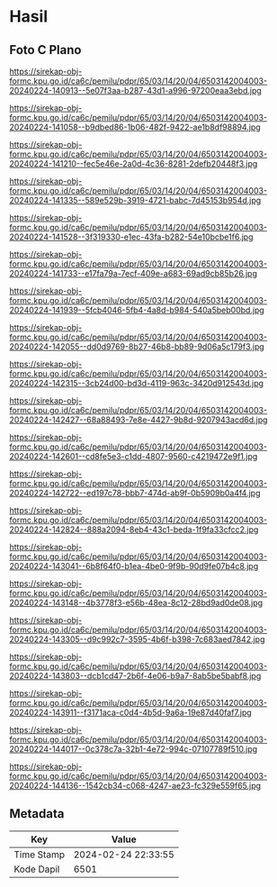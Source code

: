 # Hasil

## Foto C Plano

https://sirekap-obj-formc.kpu.go.id/ca6c/pemilu/pdpr/65/03/14/20/04/6503142004003-20240224-140913--5e07f3aa-b287-43d1-a996-97200eaa3ebd.jpg

https://sirekap-obj-formc.kpu.go.id/ca6c/pemilu/pdpr/65/03/14/20/04/6503142004003-20240224-141058--b9dbed86-1b06-482f-9422-ae1b8df98894.jpg

https://sirekap-obj-formc.kpu.go.id/ca6c/pemilu/pdpr/65/03/14/20/04/6503142004003-20240224-141210--fec5e46e-2a0d-4c36-8281-2defb20448f3.jpg

https://sirekap-obj-formc.kpu.go.id/ca6c/pemilu/pdpr/65/03/14/20/04/6503142004003-20240224-141335--589e529b-3919-4721-babc-7d45153b954d.jpg

https://sirekap-obj-formc.kpu.go.id/ca6c/pemilu/pdpr/65/03/14/20/04/6503142004003-20240224-141528--3f319330-e1ec-43fa-b282-54e10bcbe1f6.jpg

https://sirekap-obj-formc.kpu.go.id/ca6c/pemilu/pdpr/65/03/14/20/04/6503142004003-20240224-141733--e17fa79a-7ecf-409e-a683-69ad9cb85b26.jpg

https://sirekap-obj-formc.kpu.go.id/ca6c/pemilu/pdpr/65/03/14/20/04/6503142004003-20240224-141939--5fcb4046-5fb4-4a8d-b984-540a5beb00bd.jpg

https://sirekap-obj-formc.kpu.go.id/ca6c/pemilu/pdpr/65/03/14/20/04/6503142004003-20240224-142055--dd0d9769-8b27-46b8-bb89-9d06a5c179f3.jpg

https://sirekap-obj-formc.kpu.go.id/ca6c/pemilu/pdpr/65/03/14/20/04/6503142004003-20240224-142315--3cb24d00-bd3d-4119-963c-3420d912543d.jpg

https://sirekap-obj-formc.kpu.go.id/ca6c/pemilu/pdpr/65/03/14/20/04/6503142004003-20240224-142427--68a88493-7e8e-4427-9b8d-9207943acd6d.jpg

https://sirekap-obj-formc.kpu.go.id/ca6c/pemilu/pdpr/65/03/14/20/04/6503142004003-20240224-142601--cd8fe5e3-c1dd-4807-9560-c4219472e9f1.jpg

https://sirekap-obj-formc.kpu.go.id/ca6c/pemilu/pdpr/65/03/14/20/04/6503142004003-20240224-142722--ed197c78-bbb7-474d-ab9f-0b5909b0a4f4.jpg

https://sirekap-obj-formc.kpu.go.id/ca6c/pemilu/pdpr/65/03/14/20/04/6503142004003-20240224-142824--888a2094-8eb4-43c1-beda-1f9fa33cfcc2.jpg

https://sirekap-obj-formc.kpu.go.id/ca6c/pemilu/pdpr/65/03/14/20/04/6503142004003-20240224-143041--6b8f64f0-b1ea-4be0-9f9b-90d9fe07b4c8.jpg

https://sirekap-obj-formc.kpu.go.id/ca6c/pemilu/pdpr/65/03/14/20/04/6503142004003-20240224-143148--4b3778f3-e56b-48ea-8c12-28bd9ad0de08.jpg

https://sirekap-obj-formc.kpu.go.id/ca6c/pemilu/pdpr/65/03/14/20/04/6503142004003-20240224-143305--d9c992c7-3595-4b6f-b398-7c683aed7842.jpg

https://sirekap-obj-formc.kpu.go.id/ca6c/pemilu/pdpr/65/03/14/20/04/6503142004003-20240224-143803--dcb1cd47-2b6f-4e06-b9a7-8ab5be5babf8.jpg

https://sirekap-obj-formc.kpu.go.id/ca6c/pemilu/pdpr/65/03/14/20/04/6503142004003-20240224-143911--f3171aca-c0d4-4b5d-9a6a-19e87d40faf7.jpg

https://sirekap-obj-formc.kpu.go.id/ca6c/pemilu/pdpr/65/03/14/20/04/6503142004003-20240224-144017--0c378c7a-32b1-4e72-994c-07107789f510.jpg

https://sirekap-obj-formc.kpu.go.id/ca6c/pemilu/pdpr/65/03/14/20/04/6503142004003-20240224-144136--1542cb34-c068-4247-ae23-fc329e559f65.jpg


## Metadata

| Key        | Value               |
| ---------- | ------------------- |
| Time Stamp | 2024-02-24 22:33:55 |
| Kode Dapil | 6501                |



